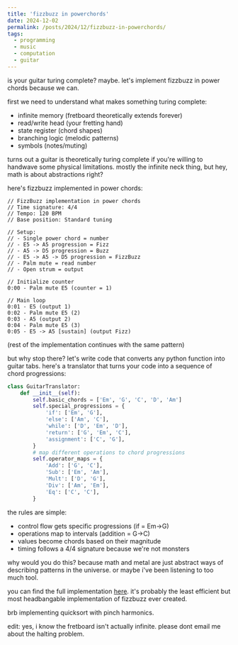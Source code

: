 ```yaml
---
title: 'fizzbuzz in powerchords'
date: 2024-12-02
permalink: /posts/2024/12/fizzbuzz-in-powerchords/
tags:
  - programming
  - music
  - computation
  - guitar
---
```


is your guitar turing complete? maybe. let's implement fizzbuzz in power chords because we can.

first we need to understand what makes something turing complete:
- infinite memory (fretboard theoretically extends forever)
- read/write head (your fretting hand)
- state register (chord shapes)
- branching logic (melodic patterns)
- symbols (notes/muting)

turns out a guitar is theoretically turing complete if you're willing to handwave some physical limitations. mostly the infinite neck thing, but hey, math is about abstractions right?

here's fizzbuzz implemented in power chords:

```text
// FizzBuzz implementation in power chords
// Time signature: 4/4
// Tempo: 120 BPM
// Base position: Standard tuning

// Setup:
// - Single power chord = number
// - E5 -> A5 progression = Fizz
// - A5 -> D5 progression = Buzz
// - E5 -> A5 -> D5 progression = FizzBuzz
// - Palm mute = read number
// - Open strum = output

// Initialize counter
0:00 - Palm mute E5 (counter = 1)

// Main loop
0:01 - E5 (output 1)
0:02 - Palm mute E5 (2)
0:03 - A5 (output 2)
0:04 - Palm mute E5 (3)
0:05 - E5 -> A5 [sustain] (output Fizz)
```

(rest of the implementation continues with the same pattern)

but why stop there? let's write code that converts any python function into guitar tabs. here's a translator that turns your code into a sequence of chord progressions:

```python
class GuitarTranslator:
    def __init__(self):
        self.basic_chords = ['Em', 'G', 'C', 'D', 'Am']
        self.special_progressions = {
            'if': ['Em', 'G'],
            'else': ['Am', 'C'],
            'while': ['D', 'Em', 'D'],
            'return': ['G', 'Em', 'C'],
            'assignment': ['C', 'G'],
        }
        # map different operations to chord progressions
        self.operator_maps = {
            'Add': ['G', 'C'],
            'Sub': ['Em', 'Am'],
            'Mult': ['D', 'G'],
            'Div': ['Am', 'Em'],
            'Eq': ['C', 'C'],
        }
```

the rules are simple:
- control flow gets specific progressions (if = Em->G)
- operations map to intervals (addition = G->C)
- values become chords based on their magnitude
- timing follows a 4/4 signature because we're not monsters

why would you do this? because math and metal are just abstract ways of describing patterns in the universe. or maybe i've been listening to too much tool.

you can find the full implementation [here](https://github.com/tehruhn/turing_complete_guitar). it's probably the least efficient but most headbangable implementation of fizzbuzz ever created.

brb implementing quicksort with pinch harmonics.

edit: yes, i know the fretboard isn't actually infinite. please dont email me about the halting problem.